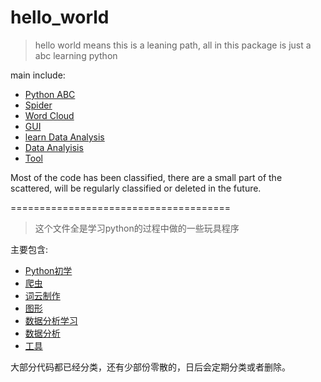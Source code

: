 # hello_world
> hello world means this is a leaning path, all in this package is just a abc learning python

main include:

- [Python ABC](https://github.com/nenyah/hello_world/tree/master/Python%20ABC)
- [Spider](https://github.com/nenyah/hello_world/tree/master/learn%20spider)
- [Word Cloud](https://github.com/nenyah/hello_world/tree/master/learn%20word%20cloud)
- [GUI](https://github.com/nenyah/hello_world/tree/master/GUI)
- [learn Data Analysis](https://github.com/nenyah/hello_world/tree/master/learn%20data%20analysis)
- [Data Analyisis](https://github.com/nenyah/hello_world/tree/master/data%20analysis)
- [Tool](https://github.com/nenyah/hello_world/tree/master/Tool)

Most of the code has been classified, there are a small part of the scattered, will be regularly classified or deleted in the future.

======================================

> 这个文件全是学习python的过程中做的一些玩具程序

主要包含:

- [Python初学](https://github.com/nenyah/hello_world/tree/master/Python%20ABC)
- [爬虫](https://github.com/nenyah/hello_world/tree/master/learn%20spider)
- [词云制作](https://github.com/nenyah/hello_world/tree/master/learn%20word%20cloud)
- [图形](https://github.com/nenyah/hello_world/tree/master/GUI)
- [数据分析学习](https://github.com/nenyah/hello_world/tree/master/learn%20data%20analysis)
- [数据分析](https://github.com/nenyah/hello_world/tree/master/data%20analysis)
- [工具](https://github.com/nenyah/hello_world/tree/master/Tool)

大部分代码都已经分类，还有少部份零散的，日后会定期分类或者删除。
